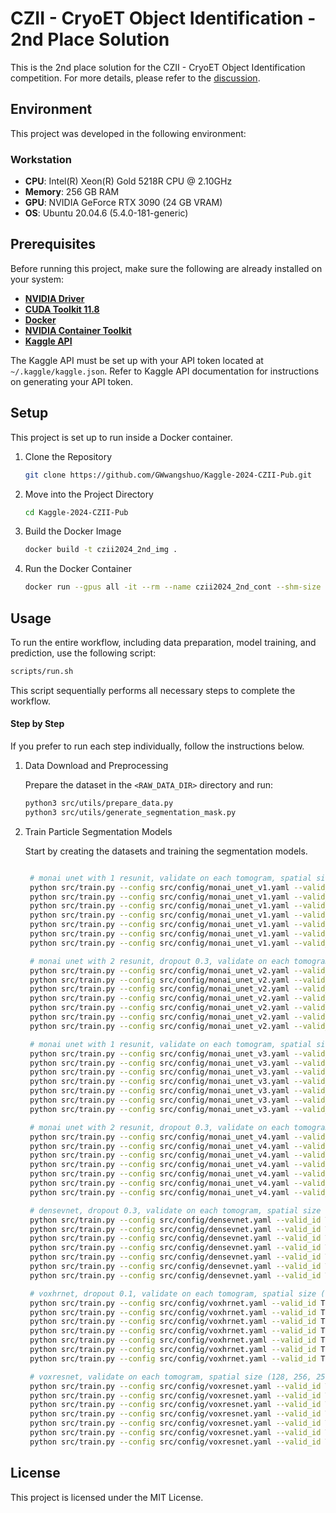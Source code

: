 # CZII - CryoET Object Identification - 2nd Place Solution

This is the 2nd place solution for the CZII - CryoET Object Identification competition. For more details, please refer to the [discussion](https://www.kaggle.com/competitions/czii-cryo-et-object-identification/discussion/561568).

## Environment

This project was developed in the following environment:

### Workstation

- **CPU**: Intel(R) Xeon(R) Gold 5218R CPU @ 2.10GHz
- **Memory**: 256 GB RAM
- **GPU**: NVIDIA GeForce RTX 3090 (24 GB VRAM)
- **OS**: Ubuntu 20.04.6 (5.4.0-181-generic)


## Prerequisites

Before running this project, make sure the following are already installed on your system:

- **[NVIDIA Driver](https://www.nvidia.com/en-us/drivers/)**
- **[CUDA Toolkit 11.8](https://developer.nvidia.com/cuda-11-8-0-download-archive)**
- **[Docker](https://docs.docker.com/engine/install/debian/)**  
- **[NVIDIA Container Toolkit](https://docs.nvidia.com/datacenter/cloud-native/container-toolkit/latest/install-guide.html)**  
- **[Kaggle API](https://www.kaggle.com/docs/api)**

The Kaggle API must be set up with your API token located at `~/.kaggle/kaggle.json`. Refer to Kaggle API documentation for instructions on generating your API token.

## Setup

This project is set up to run inside a Docker container.

1. Clone the Repository

   ```bash
   git clone https://github.com/GWwangshuo/Kaggle-2024-CZII-Pub.git
   ```

2. Move into the Project Directory

   ```bash
   cd Kaggle-2024-CZII-Pub
   ```

3. Build the Docker Image

   ```bash
   docker build -t czii2024_2nd_img .
   ```

4. Run the Docker Container

   ```bash
   docker run --gpus all -it --rm --name czii2024_2nd_cont --shm-size 24G -v $(pwd):/kaggle -v ~/.kaggle:/root/.kaggle czii2024_2nd_img /bin/bash
   ```

## Usage

To run the entire workflow, including data preparation, model training, and prediction, use the following script:

```bash
scripts/run.sh
```

This script sequentially performs all necessary steps to complete the workflow.

#### Step by Step

If you prefer to run each step individually, follow the instructions below.

1. Data Download and Preprocessing

   Prepare the dataset in the `<RAW_DATA_DIR>` directory and run:

   ```bash
   python3 src/utils/prepare_data.py
   python3 src/utils/generate_segmentation_mask.py
   ```

2. Train Particle Segmentation Models

   Start by creating the datasets and training the segmentation models.

   ```bash

    # monai unet with 1 resunit, validate on each tomogram, spatial size (128, 256, 256)
    python src/train.py --config src/config/monai_unet_v1.yaml --valid_id TS_6_4
    python src/train.py --config src/config/monai_unet_v1.yaml --valid_id TS_5_4
    python src/train.py --config src/config/monai_unet_v1.yaml --valid_id TS_69_2
    python src/train.py --config src/config/monai_unet_v1.yaml --valid_id TS_6_6
    python src/train.py --config src/config/monai_unet_v1.yaml --valid_id TS_73_6
    python src/train.py --config src/config/monai_unet_v1.yaml --valid_id TS_86_3
    python src/train.py --config src/config/monai_unet_v1.yaml --valid_id TS_99_9

    # monai unet with 2 resunit, dropout 0.3, validate on each tomogram, spatial size (128, 256, 256)
    python src/train.py --config src/config/monai_unet_v2.yaml --valid_id TS_6_4
    python src/train.py --config src/config/monai_unet_v2.yaml --valid_id TS_5_4
    python src/train.py --config src/config/monai_unet_v2.yaml --valid_id TS_69_2
    python src/train.py --config src/config/monai_unet_v2.yaml --valid_id TS_6_6
    python src/train.py --config src/config/monai_unet_v2.yaml --valid_id TS_73_6
    python src/train.py --config src/config/monai_unet_v2.yaml --valid_id TS_86_3
    python src/train.py --config src/config/monai_unet_v2.yaml --valid_id TS_99_9

    # monai unet with 1 resunit, validate on each tomogram, spatial size (128, 384, 384)
    python src/train.py --config src/config/monai_unet_v3.yaml --valid_id TS_6_4
    python src/train.py --config src/config/monai_unet_v3.yaml --valid_id TS_5_4
    python src/train.py --config src/config/monai_unet_v3.yaml --valid_id TS_69_2
    python src/train.py --config src/config/monai_unet_v3.yaml --valid_id TS_6_6
    python src/train.py --config src/config/monai_unet_v3.yaml --valid_id TS_73_6
    python src/train.py --config src/config/monai_unet_v3.yaml --valid_id TS_86_3
    python src/train.py --config src/config/monai_unet_v3.yaml --valid_id TS_99_9

    # monai unet with 2 resunit, dropout 0.3, validate on each tomogram, spatial size (128, 384, 384)
    python src/train.py --config src/config/monai_unet_v4.yaml --valid_id TS_6_4
    python src/train.py --config src/config/monai_unet_v4.yaml --valid_id TS_5_4
    python src/train.py --config src/config/monai_unet_v4.yaml --valid_id TS_69_2
    python src/train.py --config src/config/monai_unet_v4.yaml --valid_id TS_6_6
    python src/train.py --config src/config/monai_unet_v4.yaml --valid_id TS_73_6
    python src/train.py --config src/config/monai_unet_v4.yaml --valid_id TS_86_3
    python src/train.py --config src/config/monai_unet_v4.yaml --valid_id TS_99_9

    # densevnet, dropout 0.3, validate on each tomogram, spatial size (128, 256, 256)
    python src/train.py --config src/config/densevnet.yaml --valid_id TS_6_4
    python src/train.py --config src/config/densevnet.yaml --valid_id TS_5_4
    python src/train.py --config src/config/densevnet.yaml --valid_id TS_69_2
    python src/train.py --config src/config/densevnet.yaml --valid_id TS_6_6
    python src/train.py --config src/config/densevnet.yaml --valid_id TS_73_6
    python src/train.py --config src/config/densevnet.yaml --valid_id TS_86_3
    python src/train.py --config src/config/densevnet.yaml --valid_id TS_99_9

    # voxhrnet, dropout 0.1, validate on each tomogram, spatial size (128, 256, 256)
    python src/train.py --config src/config/voxhrnet.yaml --valid_id TS_6_4
    python src/train.py --config src/config/voxhrnet.yaml --valid_id TS_5_4
    python src/train.py --config src/config/voxhrnet.yaml --valid_id TS_69_2
    python src/train.py --config src/config/voxhrnet.yaml --valid_id TS_6_6
    python src/train.py --config src/config/voxhrnet.yaml --valid_id TS_73_6
    python src/train.py --config src/config/voxhrnet.yaml --valid_id TS_86_3
    python src/train.py --config src/config/voxhrnet.yaml --valid_id TS_99_9

    # voxresnet, validate on each tomogram, spatial size (128, 256, 256)
    python src/train.py --config src/config/voxresnet.yaml --valid_id TS_6_4
    python src/train.py --config src/config/voxresnet.yaml --valid_id TS_5_4
    python src/train.py --config src/config/voxresnet.yaml --valid_id TS_69_2
    python src/train.py --config src/config/voxresnet.yaml --valid_id TS_6_6
    python src/train.py --config src/config/voxresnet.yaml --valid_id TS_73_6
    python src/train.py --config src/config/voxresnet.yaml --valid_id TS_86_3
    python src/train.py --config src/config/voxresnet.yaml --valid_id TS_99_9
   ```


## License

This project is licensed under the MIT License.
